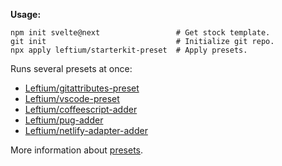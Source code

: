 **Usage:**

    npm init svelte@next                 # Get stock template.
    git init                             # Initialize git repo.
    npx apply leftium/starterkit-preset  # Apply presets.

Runs several presets at once:
- [Leftium/gitattributes-preset](https://github.com/Leftium/gitattributes-preset)
- [Leftium/vscode-preset](https://github.com/Leftium/vscode-preset)
- [Leftium/coffeescript-adder](https://github.com/Leftium/coffeescript-adder)
- [Leftium/pug-adder](https://github.com/Leftium/pug-adder)
- [Leftium/netlify-adapter-adder](https://github.com/Leftium/netlify-adapter-adder)

More information about [presets](https://usepreset.dev/).
